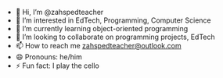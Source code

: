 - 👋 Hi, I’m @zahspedteacher
- 👀 I’m interested in EdTech, Programming, Computer Science
- 🌱 I’m currently learning object-oriented programming
- 💞️ I’m looking to collaborate on programming projects, EdTech
- 📫 How to reach me zahspedteacher@outlook.com
- 😄 Pronouns: he/him
- ⚡ Fun fact: I play the cello

<!---
zahspedteacher/zahspedteacher is a ✨ special ✨ repository because its `README.md` (this file) appears on your GitHub profile.
You can click the Preview link to take a look at your changes.
--->
